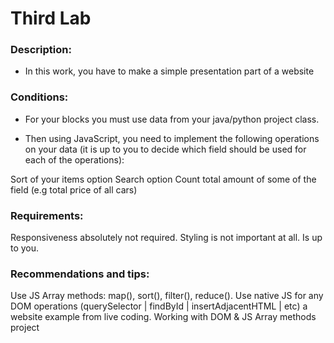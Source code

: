 # Third Lab


### Description: 

-  In this work, you have to make a simple presentation part of a website


### Conditions:

- For your blocks you must use data from your java/python project class.

- Then using JavaScript, you need to implement the following operations on your data (it is up to you to decide which field should be used for each of the operations):

Sort of your items option
Search option
Count total amount of some of the field
(e.g total price of all cars)

### Requirements:

Responsiveness absolutely not required.
Styling is not important at all. Is up to you.

### Recommendations and tips:

Use JS Array methods: map(), sort(), filter(), reduce().
Use native JS for any DOM operations (querySelector | findById | insertAdjacentHTML | etc)
a website example from live coding. Working with DOM & JS Array methods project
  



 





